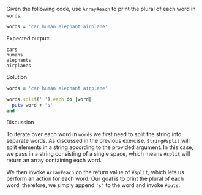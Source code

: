 Given the following code, use `Array#each` to print the plural of each word in `words`.

```ruby
words = 'car human elephant airplane'
```

Expected output:

```
cars
humans
elephants
airplanes
```

Solution

```ruby
words = 'car human elephant airplane'

words.split(' ').each do |word|
  puts word + 's'
end
```

Discussion

To iterate over each word in `words` we first need to split the string into separate words. As discussed in the previous exercise, `String#split` will split elements in a string according to the provided argument. In this case, we pass in a string consisting of a single space, which means `#split` will return an array containing each word.

We then invoke `Array#each` on the return value of `#split`, which lets us perform an action for each word. Our goal is to print the plural of each word, therefore, we simply append `'s'` to the word and invoke `#puts`.
